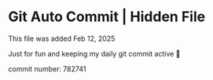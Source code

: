 # Git Auto Commit | Hidden File

This file was added Feb 12, 2025

Just for fun and keeping my daily git commit active 🤪

commit number: 782741

